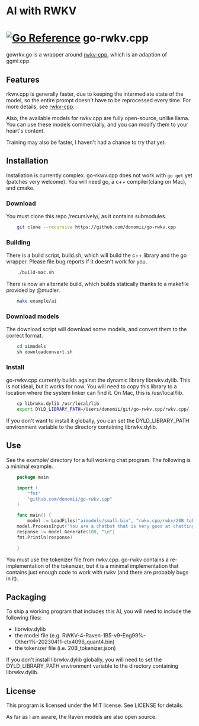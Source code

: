 # AI with RWKV

# [![Go Reference](https://pkg.go.dev/badge/github.com/donomii/go-rwkv.cpp.svg)](https://pkg.go.dev/github.com/donomii/go-rwkv.cpp) go-rwkv.cpp

gowrkv.go is a wrapper around [rwkv-cpp](https://github.com/saharNooby/rwkv.cpp), which is an adaption of ggml.cpp.

## Features

rkwv.cpp is generally faster, due to keeping the intermediate state of the model, so the entire prompt doesn't have to be reprocessed every time.  For more details, see [rwkv-cpp](https://github.com/saharNooby/rwkv.cpp).

Also, the available models for rwkv.cpp are fully open-source, unlike llama.  You can use these models commercially, and you can modify them to your heart's content.

Training may also be faster, I haven't had a chance to try that yet.

## Installation

Installation is currently complex.  go-rkwv.cpp does not work with ```go get``` yet (patches very welcome).  You will need go, a c++ compiler(clang on Mac), and cmake.

### Download

You must clone this repo /recursively/, as it contains submodules.

```bash
    git clone --recursive https://github.com/donomii/go-rwkv.cpp
```

### Building

There is a build script, build.sh, which will build the c++ library and the go wrapper. Please file bug reports if it doesn't work for you.

```bash
    ./build-mac.sh
```

There is now an alternate build, which builds statically thanks to a makefile provided by @mudler.   

```bash
    make example/ai
```

### Download models

The download script will download some models, and convert them to the correct format.

```bash
    cd aimodels
    sh downloadconvert.sh
```

### Install

go-rwkv.cpp currently builds against the dynamic library librwkv.dylib.  This is not ideal, but it works for now.  You will need to copy this library to a location where the system linker can find it.  On Mac, this is /usr/local/lib.

```bash
    cp librwkv.dylib /usr/local/lib
    export DYLD_LIBRARY_PATH=/Users/donomii/git/go-rwkv.cpp/rwkv.cpp/
```

If you don't want to install it globally, you can set the DYLD_LIBRARY_PATH environment variable to the directory containing librwkv.dylib.

## Use

See the example/ directory for a full working chat program. The following is a minimal example.

```go
    package main

    import (
        "fmt"
        "github.com/donomii/go-rwkv.cpp"
    )

    func main() {
        model := LoadFiles("aimodels/small.bin", "rwkv.cpp/rwkv/20B_tokenizer.json", 8)
    model.ProcessInput("You are a chatbot that is very good at chatting.  blah blah blah")
    response := model.Generate(100, "\n")
    fmt.Println(response)

    }
```

You must use the tokenizer file from rwkv.cpp.  go-rwkv contains a re-implementation of the tokenizer, but it is a minimal implementation that contains just enough code to work with rwkv (and there are probably bugs in it).

## Packaging

To ship a working program that includes this AI, you will need to include the following files:

* librwkv.dylib
* the model file (e.g. RWKV-4-Raven-1B5-v9-Eng99%-Other1%-20230411-ctx4096_quant4.bin)
* the tokenizer file (i.e. 20B_tokenizer.json)

If you don't install librwkv.dylib globally, you will need to set the DYLD_LIBRARY_PATH environment variable to the directory containing librwkv.dylib.

## License

This program is licensed under the MIT license.  See LICENSE for details.

As far as I am aware, the Raven models are also open source.
